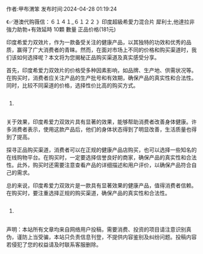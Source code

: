 <p>作者:甲布渭笨 发布时间:2024-04-28 01:19:24</p>
<p>《✅港澳代购薇信：６１４１_６１２２ 》印度超級希愛力混合片 犀利士,他達拉非 強力助勃+有效延時 10顆 數量 正品价格(181元) </p>
									<p></p><p>印度希爱力双效片，作为一款备受关注的健康产品，以其独特的功效和优秀的品质，赢得了广大消费者的青睐。然而，在面对市场上不同的价格和购买渠道时，我们该如何选择呢？本文将为您揭秘正品购买渠道及真实感受分享。</p><p>首先，印度希爱力双效片的价格受多种因素影响，如品牌、生产地、供需状况等。在购买时，消费者应关注产品的生产批号和有效期，确保产品的真实性和合法性。同时，比较不同渠道的价格，选择性价比高的购买方式。</p><ol class style><li><h2 style></h2></li></ol><p>关于效果，印度希爱力双效片具有显著的效果，能够帮助消费者改善身体健康。许多消费者表示，使用这款产品后，他们的身体状态得到了明显改善，生活质量也得到了提高。</p><p>探寻正品购买渠道，消费者可以在正规的健康产品店购买，也可以选择一些知名的在线购物平台。在购买时，一定要选择信誉良好的商家，确保产品的真实性和合法性。此外，购买时还需要注意查看产品的详细描述和用户评价，以确保产品符合自己的需求。</p><p>总的来说，印度希爱力双效片是一款具有显著效果的健康产品，值得消费者信赖。在购买时，要注重选择正规的购买渠道，确保产品的真实性和合法性。</p><p></p><ol class style><li><h2 style></h2></li></ol><p></p>				声明：本站所有文章均来自网络用户投稿，需要消费、投资的项目请注意识别真伪，谨防上当受骗，本站只负责信息刊登，不提供内容鉴别及纠纷问题。投稿内容若侵犯了您的权益请及时联系客服删除。				
